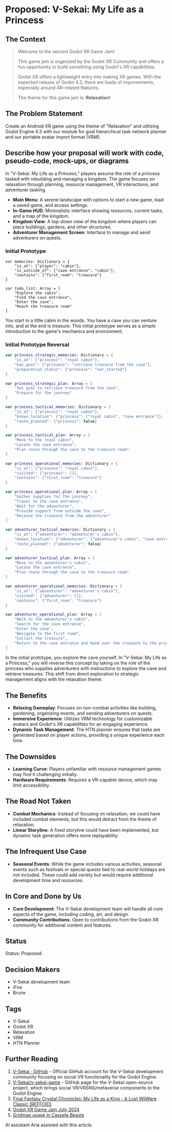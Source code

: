 # Proposed: V-Sekai: My Life as a Princess

## The Context

> Welcome to the second Godot XR Game Jam!
>
> This game jam is organized by the Godot XR Community and offers a fun opportunity to build something using Godot's XR capabilities.
>
> Godot XR offers a lightweight entry into making XR games. With the expected release of Godot 4.3, there are loads of improvements, especially around AR-related features.
>
> The theme for this game jam is: **Relaxation!**

## The Problem Statement

Create an Android XR game using the theme of "Relaxation" and utilizing Godot Engine 4.3 with our module for goal hierarchical task network planner and our portable avatar import format (VRM).

## Describe how your proposal will work with code, pseudo-code, mock-ups, or diagrams

In "V-Sekai: My Life as a Princess," players assume the role of a princess tasked with rebuilding and managing a kingdom. The game focuses on relaxation through planning, resource management, VR interactions, and adventurer tasking.

- **Main Menu**: A serene landscape with options to start a new game, load a saved game, and access settings.
- **In-Game HUD**: Minimalistic interface showing resources, current tasks, and a map of the kingdom.
- **Kingdom View**: A top-down view of the kingdom where players can place buildings, gardens, and other structures.
- **Adventurer Management Screen**: Interface to manage and send adventurers on quests.

### Initial Prototype

```gdscript
var memories: Dictionary = {
    "is_at": {"player": "cabin"},
    "is_outside_of": {"cave entrance": "cabin"},
    "contains": {"first_room": "treasure"}
}

var todo_list: Array = [
    "Explore the cabin",
    "Find the cave entrance",
    "Enter the cave",
    "Reach the treasure room"
]
```

You start in a little cabin in the woods. You have a cave you can venture into, and at the end is treasure. This initial prototype serves as a simple introduction to the game's mechanics and environment.

### Initial Prototype Reversal

```swift
var princess_strategic_memories: Dictionary = {
    "is_at": {"princess": "royal cabin"},
    "has_goal": {"princess": "retrieve treasure from the cave"},
    "preparation_status": {"princess": "not_started"}
}

var princess_strategic_plan: Array = [
    "Set goal to retrieve treasure from the cave",
    "Prepare for the journey"
]

var princess_tactical_memories: Dictionary = {
    "is_at": {"princess": "royal cabin"},
    "knows_location": {"princess": ["royal cabin", "cave entrance"]},
    "route_planned": {"princess": false}
}

var princess_tactical_plan: Array = [
    "Move to the royal cabin",
    "Locate the cave entrance",
    "Plan route through the cave to the treasure room"
]

var princess_operational_memories: Dictionary = {
    "is_at": {"princess": "royal cabin"},
    "visited": {"princess": []},
    "contains": {"first_room": "treasure"}
}

var princess_operational_plan: Array = [
    "Gather supplies for the journey",
    "Travel to the cave entrance",
    "Wait for the adventurer",
    "Provide support from outside the cave",
    "Receive the treasure from the adventurer"
]

var adventurer_tactical_memories: Dictionary = {
    "is_at": {"adventurer": "adventurer's cabin"},
    "knows_location": {"adventurer": ["adventurer's cabin", "cave entrance"]},
    "route_planned": {"adventurer": false}
}

var adventurer_tactical_plan: Array = [
    "Move to the adventurer's cabin",
    "Locate the cave entrance",
    "Plan route through the cave to the treasure room"
]

var adventurer_operational_memories: Dictionary = {
    "is_at": {"adventurer": "adventurer's cabin"},
    "visited": {"adventurer": []},
    "contains": {"first_room": "treasure"}
}

var adventurer_operational_plan: Array = [
    "Walk to the adventurer's cabin",
    "Search for the cave entrance",
    "Enter the cave",
    "Navigate to the first room",
    "Collect the treasure",
    "Return to the cave entrance and hand over the treasure to the princess"
]
```

In the initial prototype, you explore the cave yourself. In "V-Sekai: My Life as a Princess," you will reverse this concept by taking on the role of the princess who supplies adventurers with instructions to explore the cave and retrieve treasures. This shift from direct exploration to strategic management aligns with the relaxation theme.

## The Benefits

- **Relaxing Gameplay**: Focuses on non-combat activities like building, gardening, organizing events, and sending adventurers on quests.
- **Immersive Experience**: Utilizes VRM technology for customizable avatars and Godot's XR capabilities for an engaging experience.
- **Dynamic Task Management**: The HTN planner ensures that tasks are generated based on player actions, providing a unique experience each time.

## The Downsides

- **Learning Curve**: Players unfamiliar with resource management games may find it challenging initially.
- **Hardware Requirements**: Requires a VR-capable device, which may limit accessibility.

## The Road Not Taken

- **Combat Mechanics**: Instead of focusing on relaxation, we could have included combat elements, but this would detract from the theme of relaxation.
- **Linear Storyline**: A fixed storyline could have been implemented, but dynamic task generation offers more replayability.

## The Infrequent Use Case

- **Seasonal Events**: While the game includes various activities, seasonal events such as festivals or special quests tied to real-world holidays are not included. These could add variety but would require additional development time and resources.

## In Core and Done by Us

- **Core Development**: The V-Sekai development team will handle all core aspects of the game, including coding, art, and design.
- **Community Contributions**: Open to contributions from the Godot XR community for additional content and features.

## Status

Status: Proposed

## Decision Makers

- V-Sekai development team
- iFire
- Brune

## Tags

- V-Sekai
- Godot XR
- Relaxation
- VRM
- HTN Planner

## Further Reading

1. [V-Sekai · GitHub](https://github.com/v-sekai) - Official GitHub account for the V-Sekai development community focusing on social VR functionality for the Godot Engine.
2. [V-Sekai/v-sekai-game](https://github.com/v-sekai/v-sekai-game) - GitHub page for the V-Sekai open-source project, which brings social VR/VRSNS/metaverse components to the Godot Engine.
3. [Final Fantasy Crystal Chronicles: My Life as a King - A Lost WiiWare Classic [REFFOID]](https://www.youtube.com/watch?v=oHDrSb6DUg4)
4. [Godot XR Game Jam July 2024](https://itch.io/jam/godot-xr-game-jam-july-2024)
5. [Gridmap usage in Cassete Beasts](https://www.cassettebeasts.com/2021/08/09/technical-look-the-park/)

AI assistant Aria assisted with this article.
